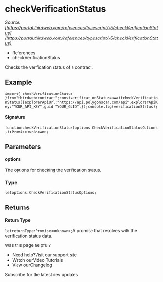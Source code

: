 # checkVerificationStatus

*Source: [https://portal.thirdweb.com/references/typescript/v5/checkVerificationStatus](https://portal.thirdweb.com/references/typescript/v5/checkVerificationStatus)*

* References
* checkVerificationStatus

Checks the verification status of a contract.

## Example

`import{ checkVerificationStatus }from"thirdweb/contract";constverificationStatus=awaitcheckVerificationStatus({explorerApiUrl:"https://api.polygonscan.com/api",explorerApiKey:"YOUR_API_KEY",guid:"YOUR_GUID",});console.log(verificationStatus);`
#### Signature

`functioncheckVerificationStatus(options:CheckVerificationStatusOptions,):Promise<unknown>;`
## Parameters

#### options

The options for checking the verification status.

### Type

`letoptions:CheckVerificationStatusOptions;`
## Returns

#### Return Type

`letreturnType:Promise<unknown>;`A promise that resolves with the verification status data.

Was this page helpful?

* Need help?Visit our support site
* Watch ourVideo Tutorials
* View ourChangelog

Subscribe for the latest dev updates

